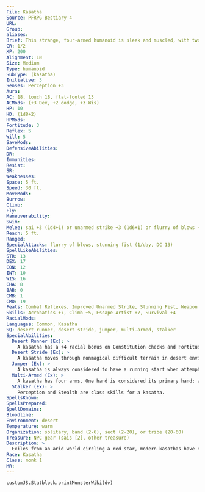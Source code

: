 ```yaml
---
File: Kasatha
Source: PFRPG Bestiary 4
URL: 
Group: 
aliases: 
Brief: This strange, four-armed humanoid is sleek and muscled, with two spiked blades raised to strike.
CR: 1/2
XP: 200
Alignment: LN
Size: Medium
Type: humanoid
SubType: (kasatha)
Initiative: 3
Senses: Perception +3
Aura: 
AC: 18, touch 18, flat-footed 13
ACMods: (+3 Dex, +2 dodge, +3 Wis)
HP: 10
HD: (1d8+2)
HPMods: 
Fortitude: 3
Reflex: 5
Will: 5
SaveMods: 
DefensiveAbilities: 
DR: 
Immunities: 
Resist: 
SR: 
Weaknesses: 
Space: 5 ft.
Speed: 30 ft.
MoveMods: 
Burrow: 
Climb: 
Fly: 
Maneuverability: 
Swim: 
Melee: sai +3 (1d4+1) or unarmed strike +3 (1d6+1) or flurry of blows +2/+2 (1d6+1)
Reach: 5 ft.
Ranged: 
SpecialAttacks: flurry of blows, stunning fist (1/day, DC 13)
SpellLikeAbilities: 
STR: 13
DEX: 17
CON: 12
INT: 10
WIS: 16
CHA: 8
BAB: 0
CMB: 1
CMD: 19
Feats: Combat Reflexes, Improved Unarmed Strike, Stunning Fist, Weapon Finesse
Skills: Acrobatics +7, Climb +5, Escape Artist +7, Survival +4
RacialMods: 
Languages: Common, Kasatha
SQ: desert runner, desert stride, jumper, multi-armed, stalker
SpecialAbilities:
  Desert Runner (Ex): >
    A kasatha has a +4 racial bonus on Constitution checks and Fortitude saves to avoid fatigue, exhaustion, and other ill effects from running, forced marches, starvation, thirst, and hot or cold environments.
  Desert Stride (Ex): >
    A kasatha moves through nonmagical difficult terrain in desert environments at normal speed.
  Jumper (Ex): >
    A kasatha is always considered to have a running start when attempting Acrobatics checks to jump.
  Multi-Armed (Ex): >
    A kasatha has four arms. One hand is considered its primary hand; all others are considered off hands. It can use any of its hands for other purposes that require free hands.
  Stalker (Ex): >
    Perception and Stealth are class skills for a kasatha.
SpellsKnown: 
SpellsPrepared: 
SpellDomains: 
Bloodline: 
Environment: desert
Temperature: warm
Organization: solitary, band (2-6), sect (2-20), or tribe (20-60)
Treasure: NPC gear (sais [2], other treasure)
Description: >
  Exiles from an arid world circling a red star, modern kasathas have no idea how they left their home or how to return, but they keep searching for a way back. A clannish and secretive people, they have a matriarchal society, but other races have difficulty recognizing any physical difference between females and males. Kasathas keep their mouths hidden behind clothing, and don't remove this clothing in the presence of other races. They are omnivores, but prefer meat and salty foods. Upon reaching adulthood, many kasathas leave their clans to search the world for adventure, treasure, and ways to return to their homeworld.  KASATHA CHARACTERS Kasathas are defined by their class levels-they do not possess racial Hit Dice. They have the following racial traits.  +2 Dexterity, +2 Wisdom: Kasathas are nimble and perceptive.  Defensive Training (Ex): Kasathas have a +2 dodge bonus to Armor Class.  Desert Runner (Ex): See the stat block above.  Desert Stride (Ex): See the stat block above.  Jumper (Ex): See the stat block above.  Multi-Armed (Ex): See the stat block above. Stalker (Ex): See the stat block above.  Languages: Kasathas speak Common and Kasatha. A kasatha with a high Intelligence score can choose from the following: Dwarven, Draconic, Gnoll, Orc, and Sphinx.
Race: Kasatha
Class: monk 1
MR: 
---
```

```dataviewjs
customJS.Statblock.printMonsterWiki(dv)
```
